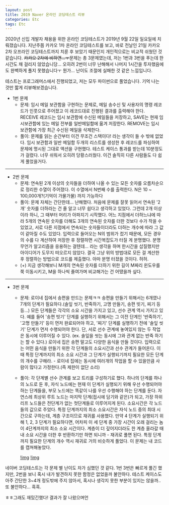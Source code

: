 ```yaml
---
layout: post
title: 2019 Naver 온라인 코딩테스트 리뷰
categories: Etc
tags: Etc
---
```


2020년 신입 개발자 채용을 위한 온라인 코딩테스트가 2019년 9월 22일 일요일에 치뤄졌습니다. 지난주쯤 카카오 1차 온라인 코딩테스트를 보고, 바로 전날인 21일 카카오 2차 오프라인 코딩테스트까지 치룬 후 보았기 때문인지 개인적으로는 비교적 쉬웠던 것 같습니다. ~~카카오 2차에 비하면…ㅜ~~문제는 총 3문제였는데, 저는 1번과 3번을 푸는데 한시간도 채 걸리지 않았습니당... 오히려 2번이 너무 난해해서 나머지 1시간을 투자했음에도 완벽하게 풀지 못했습니다ㅜ 뭔가… 난이도 조절에 실패한 것 같은 느낌입니다.

테스트는 프로그래머스에서 진행되었고, 저는 모두 파이썬으로 풀었습니다. 기억 나는 것만 짧게 리뷰해보겠습니다.



* 1번 문제
  * 문제: 임시 메일 보관함을 구현하는 문제로, 메일 송수신 및 사용자의 명령 레코드가 인풋으로 주어졌고 이 레코드대로 진행된 결과를 출력해야 한다. RECEIVE 레코드는 임시 보관함에 수신된 메일들을 저장하고, SAVE는 현재 임시보관함에 있는 메일 전부를 일반메일함에 옮겨 저장한다. REMOVE는 임시 보관함에 가장 최근 수신된 메일을 삭제한다.
  * 풀이: 문제를 읽는 순간부터 이건 무조건 스택이다! 라는 생각이 들 수 밖에 없었다. 임시 보관함과 일반 메일함 두개의 리스트를 생성한 후 레코드를 파싱하여 문제에 명시된 그대로 액션을 구현했다. 테스트 케이스 통과를 받는데 10분정도가 걸렸다. 너무 쉬워서 오히려 당황스러웠다. 이건 솔직히 다른 사람들도 다 쉽게 풀었을거다.

---

* 2번 문제
  * 문제: 연속된 2개 이상의 숫자들을 더하여 나올 수 있는 모든 숫자를 오름차순으로 정리한 수열이 주어졌다. 이 수열에서 N번째 수를 출력한다. N은 10 ~ 100,000개?(기억이 가물가물) 까지 가능하다
  * 풀이: 문제 자체는 간단한데… 난해했다. 처음에 문제를 잘못 읽어서 연속된 '2개' 숫자를 더하라는 건 줄 알고 너무 쉽다고 생각하고 있었다. 그런데 2개 이상이라 하니, 그 때부터 머리가 아파지기 시작했다. 어느 지점에서 더하느냐에 따라 5개의 연속된 숫자를 더해도 3개의 연속된 숫자를 더한 것보다 수가 작을 수 있었고, 서로 다른 지점에서 연속되는 숫자들이더라도 더하는 개수에 따라 그 값이 같아질 수도 있었다. 입력으로 들어오는 N의 범위가 컸기 때문에, 모든 경우의 수를 다 계산하여 저장한 후 정렬하면 시간복잡도가 터질 게 분명했다. 분명 무언가 알고리즘을 응용하는 걸텐데… 라는 생각을 하며 한시간을 삽질했지만 아이디어가 도무지 떠오르지 않았다. 결국 그냥 위의 방법대로 모든 걸 계산한 후 정렬하는 방법으로 코드를 제출했다. 아마 분명 터졌을 것이다. 허허.
  * (+) 지금 생각해보니 M개의 연속된 숫자를 더하기 위한 길이 M짜리 윈도우를 쭉 이동시키고, M을 하나씩 줄여가며 비교해가는 건 어땠을까 싶다.

---

* 3번 문제

  * 문제: 로이네 집에서 송편을 만드는 문제ㅋㅋ 송편을 만들기 위해서는 6개였나 7개의 단계가 필요하다.(솔잎 씻기, 반죽하기, 고명 만들기, 송편 빗기, 찌기 등등…) 모든 단계들은 각각의 소요 시간을 가지고 있고, 선수 관계 역시 가지고 있다. 예를 들어 '송편 빗기' 단계를 실행하기 위해서는 그 이전 단계인 '반죽하기', '고명 만들기' 등이 먼저 완료되어야 하고, '찌기' 단계를 실행하기 전에  '솔잎 씻기' 단계가 먼저 수행되어야 한다. 단, 서로 선수 관계에 놓여있지 않는 두 작업은 동시에 이루어질 수 있다. (ex. 솔잎을 씻는 동시에 그와 관계 없는 반죽 하기는 할 수 있다.) 로이네 집은 송편 말고도 다양한 음식을 만들 것이다. 입력으로는 어떤 음식을 만들기 위한 각 단계들의 소요시간과 선수 관계가 들어온다. 이때 특정 단계까지의 최소 소요 시간과 그 단계가 실행되기까지 필요한 모든 단계의 개수를 구해라. - 로이네 집에는 동시에 여러개의 작업을 할 수 있을만큼 사람이 많다고 가정한다.(즉 제한이 없단 소리)

  * 풀이: 각 단계별 선수 관계를 보고 트리를 구성하기로 했다. 하나의 단계를 하나의 노드로 둔 후, 자식 노드에는 현재 이 단계가 실행되기 위해 우선 수행되어야 하는 단계들을, 부모 노드에는 똑같이 나를 우선 수행해야 하는 단계를 둔다. 자연스레 최상위 루트 노드는 마지막 단계(접시에 담기와 같은)가 되고, 가장 하위 리프 노드들은 전단계가 없는 첫단계들로 이루어지게 된다. 소요시간은 각 노드들의 값으로 주었다. 특정 단계까지의 최소 소요시간은 자식 노드 중의 최대 시간으로 구하는데, 계층 구조이므로 재귀를 사용했다. 만약 4 단계가 실행되기 위해 1, 2, 3 단계가 필요하다면, 어차피 이 세 단계 중 가장 시간이 오래 걸리는 놈이 4단계까지의 최소 소요 시간이다. 계층이 더 깊어지더라도 한 계층 올라갈 때 내 소요 시간을 더한 후 반환하기만 하면 되니까 - 재귀로 풀면 된다. 특정 단계까지 필요한 단계의 개수 역시 재귀로 거의 비슷하게 풀었다. 
    이 문제는 내 코드를 캡쳐해놓았다.

    [!img]({{site.url}}/public/images/2019_naver_ct_1.png)
    [!img]({{site.url}}/public/images/2019_naver_ct_2.png)



네이버 코딩테스트는 각 문제 별 난이도 차가 심했던 것 같다. 1번 3번은 빠르게 풀긴 했지만, 2번을 보니 혹시 내가 발견하지 못한 함정은 없었을까 불안하다. 테스트 케이스도 아주 간단한 3~4개 정도밖에 주지 않아서, 혹시나 생각지 못한 부분이 있지는 않을까.. 또 불안하다… 흑흑. 

ㅎㅎ그래도 재밌긴했다! 결과가 잘 나왔으며언